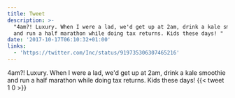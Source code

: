 ```yaml
---
title: Tweet
description: >-
  "4am?! Luxury. When I were a lad, we'd get up at 2am, drink a kale smoothie
  and run a half marathon while doing tax returns. Kids these days! "
date: '2017-10-17T06:10:32+01:00'
links:
  - 'https://twitter.com/Inc/status/919735306307465216'
---
```

4am?! Luxury. When I were a lad, we'd get up at 2am, drink a kale smoothie and run a half marathon while doing tax returns. Kids these days! 
      {{< tweet 1 0 >}}
    
